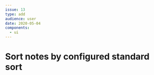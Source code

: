 ```yaml
---
issue: 13
type: add
audience: user
date: 2020-05-04
components:
  - ui
---
```

# Sort notes by configured standard sort
